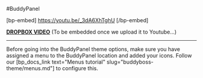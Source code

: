 #BuddyPanel

[bp-embed] https://youtu.be/_3dA6XhTghU [/bp-embed]

[**DROPBOX VIDEO**](https://www.dropbox.com/s/tzkc5doflvkt8n6/buddyboss-theme-options-buddypanel.mp4?raw=1)
(To be embedded once we upload it to Youtube...)

---

Before going into the BuddyPanel theme options, make sure you have assigned a menu to the BuddyPanel location and added your icons. Follow our [bp_docs_link text="Menus tutorial" slug="buddyboss-theme/menus.md"] to configure this.